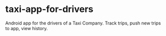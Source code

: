# taxi-app-for-drivers
Android app for the drivers of a Taxi Company. Track trips, push new trips to app, view history.
